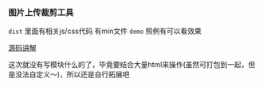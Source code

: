 ### 图片上传裁剪工具

`dist` 里面有相关js/css代码 有min文件
`demo` 照例有可以看效果

[源码讲解](https://blog.csdn.net/Yeluochen4869/article/details/81707386)

这次就没有写模块什么的了，毕竟要结合大量html来操作(虽然可打包到一起，但是没法自定义～)，所以还是自行拓展吧
